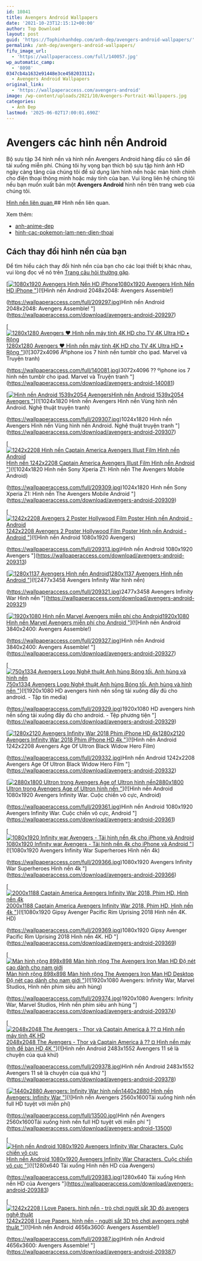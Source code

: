 ```yaml
---
id: 18041
title: Avengers Android Wallpapers
date: '2021-10-23T12:15:12+00:00'
author: Top Download
layout: post
guid: 'https://Tophinhanhdep.com/anh-dep/avengers-android-wallpapers/'
permalink: /anh-dep/avengers-android-wallpapers/
fifu_image_url:
  - 'https://wallpaperaccess.com/full/140057.jpg'
wp_automatic_camp:
  - '8098'
0347cb4a1632e91448e3ce4582033112:
  - Avengers Android Wallpapers
original_link:
  - 'https://wallpaperaccess.com/avengers-android'
image: /wp-content/uploads/2021/10/Avengers-Portrait-Wallpapers.jpg
categories:
  - Ảnh Đẹp
lastmod: '2025-06-02T17:00:01.690Z'
---
```

# Avengers các hình nền Android

Bộ sưu tập 34 hình nền và hình nền Avengers Android hàng đầu có sẵn để tải xuống miễn phí. Chúng tôi hy vọng bạn thích bộ sưu tập hình ảnh HD ngày càng tăng của chúng tôi để sử dụng làm hình nền hoặc màn hình chính cho điện thoại thông minh hoặc máy tính của bạn. Vui lòng liên hệ chúng tôi nếu bạn muốn xuất bản một **Avengers Android** hình nền trên trang web của chúng tôi.

[Hình nền liên quan ](#related) ## Hình nền liên quan.

   
 Xem thêm:

   
- [anh-anime-dep](https://tophinhanhdep.com/anh-anime/anh-anime-dep/)
- [hinh-cac-pokemon-lam-nen-dien-thoai](https://tophinhanhdep.com/anh-anime/hinh-cac-pokemon-lam-nen-dien-thoai/)

## Cách thay đổi hình nền của bạn

Để tìm hiểu cách thay đổi hình nền của bạn cho các loại thiết bị khác nhau, vui lòng đọc về nó trên [Trang câu hỏi thường gặp](https://tophinhanhdep.com/faq/).

  
[[![1080x1920 Avengers Hình Nền HD iPhone](https://wallpaperaccess.com/full/140057.jpg)1080x1920 Avengers Hình Nền HD iPhone "](https://wallpaperaccess.com/download/avengers-android-140057)](![Hình nền Android 2048x2048: Avengers Assemble!)

(https://wallpaperaccess.com/full/209297.jpg)Hình nền Android 2048x2048: Avengers Assemble! "](https://wallpaperaccess.com/download/avengers-android-209297)

[[![1280x1280 Avengers ❤ Hình nền máy tính 4K HD cho TV 4K Ultra HD • Rộng](https://wallpaperaccess.com/full/209300.jpg)1280x1280 Avengers ❤ Hình nền máy tính 4K HD cho TV 4K Ultra HD • Rộng "](https://wallpaperaccess.com/download/avengers-android-209300)](![3072x4096 Âºiphone ios 7 hình nền tumblr cho ipad.  Marvel và Truyện tranh)

(https://wallpaperaccess.com/full/140081.jpg)3072x4096 ?? ºiphone ios 7 hình nền tumblr cho ipad. Marvel và Truyện tranh "](https://wallpaperaccess.com/download/avengers-android-140081)

[[![Hình nền Android 1539x2054 Avengers](https://wallpaperaccess.com/full/209304.jpg)Hình nền Android 1539x2054 Avengers "](https://wallpaperaccess.com/download/avengers-android-209304)](![1024x1820 Hình nền Avengers Hình nền Vùng hình nền Android.  Nghệ thuật truyện tranh)

(https://wallpaperaccess.com/full/209307.jpg)1024x1820 Hình nền Avengers Hình nền Vùng hình nền Android. Nghệ thuật truyện tranh "](https://wallpaperaccess.com/download/avengers-android-209307)

[[![1242x2208 Hình nền Captain America Avengers Illust Film Hình nền Android](https://wallpaperaccess.com/full/209308.jpg)Hình nền 1242x2208 Captain America Avengers Illust Film Hình nền Android "](https://wallpaperaccess.com/download/avengers-android-209308)](![1024x1820 Hình nền Sony Xperia Z1: Hình nền The Avengers Mobile Android)

(https://wallpaperaccess.com/full/209309.jpg)1024x1820 Hình nền Sony Xperia Z1: Hình nền The Avengers Mobile Android "](https://wallpaperaccess.com/download/avengers-android-209309)

[[![1242x2208 Avengers 2 Poster Hollywood Film Poster Hình nền Android - Android](https://wallpaperaccess.com/full/209311.jpg)1242x2208 Avengers 2 Poster Hollywood Film Poster Hình nền Android - Android "](https://wallpaperaccess.com/download/avengers-android-209311)](![Hình nền Android 1080x1920 Avengers)

(https://wallpaperaccess.com/full/209313.jpg)Hình nền Android 1080x1920 Avengers "](https://wallpaperaccess.com/download/avengers-android-209313)

[[![1280x1137 Avengers Hình nền Android](https://wallpaperaccess.com/full/209316.jpg)1280x1137 Avengers Hình nền Android "](https://wallpaperaccess.com/download/avengers-android-209316)](![2477x3458 Avengers Infinity War hình nền)

(https://wallpaperaccess.com/full/209321.jpg)2477x3458 Avengers Infinity War Hình nền "](https://wallpaperaccess.com/download/avengers-android-209321)

[[![1920x1080 Hình nền Marvel Avengers miễn phí cho Android](https://wallpaperaccess.com/full/13461.jpg)1920x1080 Hình nền Marvel Avengers miễn phí cho Android "](https://wallpaperaccess.com/download/avengers-android-13461)](![Hình nền Android 3840x2400: Avengers Assemble!)

(https://wallpaperaccess.com/full/209327.jpg)Hình nền Android 3840x2400: Avengers Assemble! "](https://wallpaperaccess.com/download/avengers-android-209327)

[[![750x1334 Avengers Logo Nghệ thuật Anh hùng Bóng tối.  Anh hùng và hình nền](https://wallpaperaccess.com/full/209328.jpg)750x1334 Avengers Logo Nghệ thuật Anh hùng Bóng tối. Anh hùng và hình nền "](https://wallpaperaccess.com/download/avengers-android-209328)](![1920x1080 HD avengers hình nền sống tải xuống đầy đủ cho android.  - Tập tin media)

(https://wallpaperaccess.com/full/209329.jpg)1920x1080 HD avengers hình nền sống tải xuống đầy đủ cho android. - Tệp phương tiện "](https://wallpaperaccess.com/download/avengers-android-209329)

[[![1280x2120 Avengers Infinity War 2018 Phim iPhone HD 4k](https://wallpaperaccess.com/full/209331.jpg)1280x2120 Avengers Infinity War 2018 Phim iPhone HD 4k "](https://wallpaperaccess.com/download/avengers-android-209331)](![Hình nền Android 1242x2208 Avengers Age Of Ultron Black Widow Hero Film)

(https://wallpaperaccess.com/full/209332.jpg)Hình nền Android 1242x2208 Avengers Age Of Ultron Black Widow Hero Film "](https://wallpaperaccess.com/download/avengers-android-209332)

[[![2880x1800 Ultron trong Avengers Age of Ultron hình nền](https://wallpaperaccess.com/full/209333.jpg)2880x1800 Ultron trong Avengers Age of Ultron hình nền "](https://wallpaperaccess.com/download/avengers-android-209333)](![Hình nền Android 1080x1920 Avengers Infinity War.  Cuộc chiến vô cực, Android)

(https://wallpaperaccess.com/full/209361.jpg)Hình nền Android 1080x1920 Avengers Infinity War. Cuộc chiến vô cực, Android "](https://wallpaperaccess.com/download/avengers-android-209361)

[[![1080x1920 Infinity war Avengers - Tải hình nền 4k cho iPhone và Android](https://wallpaperaccess.com/full/209363.jpg)1080x1920 Infinity war Avengers - Tải hình nền 4k cho iPhone và Android "](https://wallpaperaccess.com/download/avengers-android-209363)](![1080x1920 Avengers Infinity War Superheroes Hình nền 4k)

(https://wallpaperaccess.com/full/209366.jpg)1080x1920 Avengers Infinity War Superheroes Hình nền 4k "](https://wallpaperaccess.com/download/avengers-android-209366)

[[![2000x1188 Captain America Avengers Infinity War 2018, Phim HD, Hình nền 4k](https://wallpaperaccess.com/full/209368.jpg)2000x1188 Captain America Avengers Infinity War 2018, Phim HD, Hình nền 4k "](https://wallpaperaccess.com/download/avengers-android-209368)](![1080x1920 Gipsy Avenger Pacific Rim Uprising 2018 Hình nền 4K.  HD)

(https://wallpaperaccess.com/full/209369.jpg)1080x1920 Gipsy Avenger Pacific Rim Uprising 2018 Hình nền 4K. HD "](https://wallpaperaccess.com/download/avengers-android-209369)

[[![Màn hình rộng 898x898 Màn hình rộng The Avengers Iron Man HD Độ nét cao dành cho nam giới](https://wallpaperaccess.com/full/209371.jpg)Màn hình rộng 898x898 Màn hình rộng The Avengers Iron Man HD Desktop Độ nét cao dành cho nam giới "](https://wallpaperaccess.com/download/avengers-android-209371)](![1920x1080 Avengers: Infinity War, Marvel Studios, Hình nền phim siêu anh hùng)

(https://wallpaperaccess.com/full/209374.jpg)1920x1080 Avengers: Infinity War, Marvel Studios, Hình nền phim siêu anh hùng "](https://wallpaperaccess.com/download/avengers-android-209374)

[[![2048x2048 The Avengers - Thor và Captain America â ?? ¤ Hình nền máy tính 4K HD](https://wallpaperaccess.com/full/209376.jpg)2048x2048 The Avengers - Thor và Captain America â ?? ¤ Hình nền máy tính để bàn HD 4K "](https://wallpaperaccess.com/download/avengers-android-209376)](![Hình nền Android 2483x1552 Avengers 11 sẽ là chuyện của quá khứ)

(https://wallpaperaccess.com/full/209378.jpg)Hình nền Android 2483x1552 Avengers 11 sẽ là chuyện của quá khứ "](https://wallpaperaccess.com/download/avengers-android-209378)

[[![1440x2880 Avengers: Infinity War hình nền](https://wallpaperaccess.com/full/209380.jpg)1440x2880 Hình nền Avengers: Infinity War "](https://wallpaperaccess.com/download/avengers-android-209380)](![Hình nền Avengers 2560x1600Tải xuống hình nền full HD tuyệt vời miễn phí)

(https://wallpaperaccess.com/full/13500.jpg)Hình nền Avengers 2560x1600Tải xuống hình nền full HD tuyệt vời miễn phí "](https://wallpaperaccess.com/download/avengers-android-13500)

[[![Hình nền Android 1080x1920 Avengers Infinity War Characters.  Cuộc chiến vô cực](https://wallpaperaccess.com/full/209382.jpg)Hình nền Android 1080x1920 Avengers Infinity War Characters. Cuộc chiến vô cực "](https://wallpaperaccess.com/download/avengers-android-209382)](![1280x640 Tải xuống Hình nền HD của Avengers)

(https://wallpaperaccess.com/full/209383.jpg)1280x640 Tải xuống Hình nền HD của Avengers "](https://wallpaperaccess.com/download/avengers-android-209383)

[[![1242x2208 I Love Papers.  hình nền - trò chơi người sắt 3D đỏ avengers nghệ thuật](https://wallpaperaccess.com/full/209385.jpg)1242x2208 I Love Papers. hình nền - người sắt 3D trò chơi avengers nghệ thuật "](https://wallpaperaccess.com/download/avengers-android-209385)](![Hình nền Android 4656x3600: Avengers Assemble!)

(https://wallpaperaccess.com/full/209387.jpg)Hình nền Android 4656x3600: Avengers Assemble! "](https://wallpaperaccess.com/download/avengers-android-209387)
